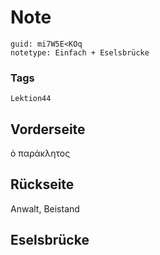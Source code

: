 # Note
```
guid: mi7W5E<KOq
notetype: Einfach + Eselsbrücke
```

### Tags
```
Lektion44
```

## Vorderseite
ὁ παράκλητος

## Rückseite
Anwalt, Beistand

## Eselsbrücke

